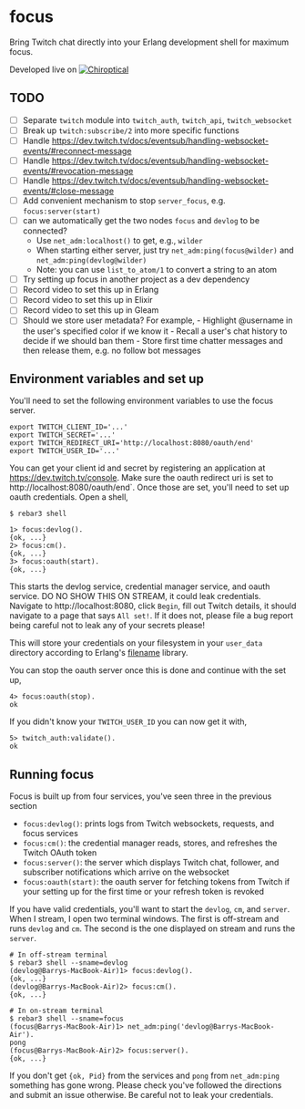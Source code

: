 focus
=====

Bring Twitch chat directly into your Erlang development shell for maximum focus.

Developed live on [![Chiroptical](https://img.shields.io/badge/twitch.tv-chiroptical-purple?logo=twitch&style=for-the-badge)](https://twitch.tv/chiroptical)</br>

TODO
---

- [ ] Separate `twitch` module into `twitch_auth`, `twitch_api`, `twitch_websocket`
- [ ] Break up `twitch:subscribe/2` into more specific functions
- [ ] Handle https://dev.twitch.tv/docs/eventsub/handling-websocket-events/#reconnect-message
- [ ] Handle https://dev.twitch.tv/docs/eventsub/handling-websocket-events/#revocation-message
- [ ] Handle https://dev.twitch.tv/docs/eventsub/handling-websocket-events/#close-message
- [ ] Add convenient mechanism to stop `server_focus`, e.g. `focus:server(start)`
- [ ] can we automatically get the two nodes `focus` and `devlog` to be connected?
  - Use `net_adm:localhost()` to get, e.g., `wilder`
  - When starting either server, just try `net_adm:ping(focus@wilder)` and `net_adm:ping(devlog@wilder)`
  - Note: you can use `list_to_atom/1` to convert a string to an atom
- [ ] Try setting up focus in another project as a dev dependency
- [ ] Record video to set this up in Erlang
- [ ] Record video to set this up in Elixir
- [ ] Record video to set this up in Gleam
- [ ] Should we store user metadata? For example,
      - Highlight @username in the user's specified color if we know it
      - Recall a user's chat history to decide if we should ban them
      - Store first time chatter messages and then release them, e.g. no follow bot messages

Environment variables and set up
----

You'll need to set the following environment variables to use the focus server.

```
export TWITCH_CLIENT_ID='...'
export TWITCH_SECRET='...'
export TWITCH_REDIRECT_URI='http://localhost:8080/oauth/end'
export TWITCH_USER_ID='...'
```

You can get your client id and secret by registering an application at
https://dev.twitch.tv/console. Make sure the oauth redirect uri is set to
http://localhost:8080/oauth/end`. Once those are set, you'll need to set up
oauth credentials. Open a shell,

```console
$ rebar3 shell

1> focus:devlog().
{ok, ...}
2> focus:cm().
{ok, ...}
3> focus:oauth(start).
{ok, ...}
```

This starts the devlog service, credential manager service, and oauth service.
DO NO SHOW THIS ON STREAM, it could leak credentials. Navigate to
http://localhost:8080, click `Begin`, fill out Twitch details, it should navigate to
a page that says `All set!`. If it does not, please file a bug report being
careful not to leak any of your secrets please!

This will store your credentials on your filesystem in your `user_data`
directory according to Erlang's
[filename](https://www.erlang.org/doc/apps/stdlib/filename.html#basedir/3) library.

You can stop the oauth server once this is done and continue with the set up,

```console
4> focus:oauth(stop).
ok
```

If you didn't know your `TWITCH_USER_ID` you can now get it with,

```console
5> twitch_auth:validate().
ok
```

Running focus
---

Focus is built up from four services, you've seen three in the previous section

- `focus:devlog()`: prints logs from Twitch websockets, requests, and focus
  services
- `focus:cm()`: the credential manager reads, stores, and refreshes the Twitch
   OAuth token
- `focus:server()`: the server which displays Twitch chat, follower, and
   subscriber notifications which arrive on the websocket
- `focus:oauth(start)`: the oauth server for fetching tokens from Twitch if your
   setting up for the first time or your refresh token is revoked

If you have valid credentials, you'll want to start the `devlog`, `cm`, and `server`.
When I stream, I open two terminal windows. The first is off-stream and runs `devlog`
and `cm`. The second is the one displayed on stream and runs the `server`.

```console
# In off-stream terminal
$ rebar3 shell --sname=devlog
(devlog@Barrys-MacBook-Air)1> focus:devlog().
{ok, ...}
(devlog@Barrys-MacBook-Air)2> focus:cm().
{ok, ...}

# In on-stream terminal
$ rebar3 shell --sname=focus
(focus@Barrys-MacBook-Air)1> net_adm:ping('devlog@Barrys-MacBook-Air').
pong
(focus@Barrys-MacBook-Air)2> focus:server().
{ok, ...}
```

If you don't get `{ok, Pid}` from the services and `pong` from `net_adm:ping`
something has gone wrong. Please check you've followed the directions and submit
an issue otherwise. Be careful not to leak your credentials.
